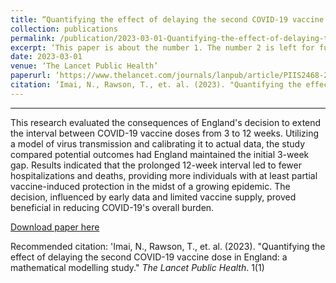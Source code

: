 ```yaml
---
title: “Quantifying the effect of delaying the second COVID-19 vaccine dose in England: a mathematical modelling study”
collection: publications
permalink: /publication/2023-03-01-Quantifying-the-effect-of-delaying-the-second-COVID-19-vaccine-dose-in-England-a-mathematical-modelling-study
excerpt: ‘This paper is about the number 1. The number 2 is left for future work.’
date: 2023-03-01
venue: ‘The Lancet Public Health’
paperurl: ‘https://www.thelancet.com/journals/lanpub/article/PIIS2468-2667(22)00337-1/fulltext’
citation: ‘Imai, N., Rawson, T., et. al. (2023). "Quantifying the effect of delaying the second COVID-19 vaccine dose in England: a mathematical modelling study." The Lancet Public Health. 1(1).’
---
```


------
This research evaluated the consequences of England's decision to extend the interval between COVID-19 vaccine doses from 3 to 12 weeks. Utilizing a model of virus transmission and calibrating it to actual data, the study compared potential outcomes had England maintained the initial 3-week gap. Results indicated that the prolonged 12-week interval led to fewer hospitalizations and deaths, providing more individuals with at least partial vaccine-induced protection in the midst of a growing epidemic. The decision, influenced by early data and limited vaccine supply, proved beneficial in reducing COVID-19's overall burden.

[Download paper here](https://www.thelancet.com/journals/lanpub/article/PIIS2468-2667(22)00337-1/fulltext)

Recommended citation: 'Imai, N., Rawson, T., et. al. (2023). &quot;Quantifying the effect of delaying the second COVID-19 vaccine dose in England: a mathematical modelling study.&quot; <i>The Lancet Public Health</i>. 1(1)